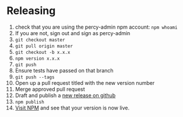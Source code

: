 # Releasing

1. check that you are using the percy-admin npm account: `npm whoami`
1. If you are not, sign out and sign as percy-admin
1. `git checkout master`
1. `git pull origin master`
1. `git checkout -b x.x.x`
1. `npm version x.x.x`
1. `git push`
1. Ensure tests have passed on that branch
1. `git push --tags`
1. Open up a pull request titled with the new version number
1. Merge approved pull request
1. Draft and publish a [new release on github](https://github.com/percy/percy-webdriverio/releases)
1. `npm publish`
1. [Visit NPM](https://www.npmjs.com/package/@percy/percy-webdriverio) and see that your version is now live.
